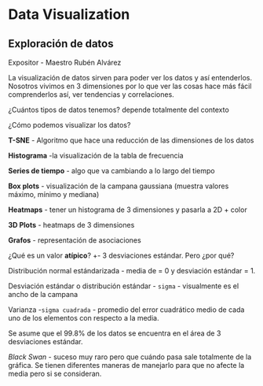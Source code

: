 # Data Visualization

## Exploración de datos

Expositor - Maestro Rubén Alvárez



La visualización de datos sirven para poder ver los datos y así entenderlos. Nosotros vivimos en 3 dimensiones por lo que ver las cosas hace más fácil comprenderlos así, ver tendencias y correlaciones.

¿Cuántos tipos de datos tenemos? depende totalmente del contexto

¿Cómo podemos visualizar los datos?

**T-SNE** - Algoritmo que hace una reducción de las dimensiones de los datos

**Histograma** -la visualización de la tabla de frecuencia 

**Series de tiempo** - algo que va cambiando a lo largo del tiempo

**Box plots** - visualización de la campana gaussiana (muestra valores máximo, mínimo y mediana)

**Heatmaps** - tener un histograma de 3 dimensiones y pasarla a 2D + color

**3D Plots** - heatmaps de 3 dimensiones

**Grafos** - representación de asociaciones



¿Qué es un valor **atípico**? +- 3 desviaciones estándar. Pero ¿por qué?

Distribución normal estándarizada - media de = 0 y desviación estándar = 1.

Desviación estándar o distribución estándar - `sigma` - visualmente es el ancho de la campana

Varianza -`sigma cuadrada` - promedio del error cuadrático medio de cada uno de los elementos con respecto a la media.

Se asume que el 99.8% de los datos se encuentra en el área de 3 desviaciones estándar.



_Black Swan_ - suceso muy raro pero que cuándo pasa sale totalmente de la gráfica. Se tienen diferentes maneras de manejarlo para que no afecte la media pero si se consideran.

 

